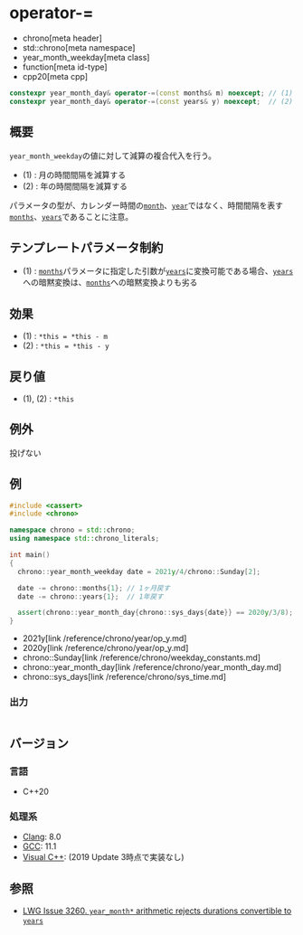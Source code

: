 # operator-=
* chrono[meta header]
* std::chrono[meta namespace]
* year_month_weekday[meta class]
* function[meta id-type]
* cpp20[meta cpp]

```cpp
constexpr year_month_day& operator-=(const months& m) noexcept; // (1) C++20
constexpr year_month_day& operator-=(const years& y) noexcept;  // (2) C++20
```

## 概要
`year_month_weekday`の値に対して減算の複合代入を行う。

- (1) : 月の時間間隔を減算する
- (2) : 年の時間間隔を減算する

パラメータの型が、カレンダー時間の[`month`](/reference/chrono/month.md)、[`year`](/reference/chrono/year.md)ではなく、時間間隔を表す[`months`](/reference/chrono/duration_aliases.md)、[`years`](/reference/chrono/duration_aliases.md)であることに注意。


## テンプレートパラメータ制約
- (1) : [`months`](/reference/chrono/duration_aliases.md)パラメータに指定した引数が[`years`](/reference/chrono/duration_aliases.md)に変換可能である場合、[`years`](/reference/chrono/duration_aliases.md)への暗黙変換は、[`months`](/reference/chrono/duration_aliases.md)への暗黙変換よりも劣る


## 効果
- (1) : `*this = *this - m`
- (2) : `*this = *this - y`


## 戻り値
- (1), (2) : `*this`


## 例外
投げない


## 例
```cpp example
#include <cassert>
#include <chrono>

namespace chrono = std::chrono;
using namespace std::chrono_literals;

int main()
{
  chrono::year_month_weekday date = 2021y/4/chrono::Sunday[2];

  date -= chrono::months{1}; // 1ヶ月戻す
  date -= chrono::years{1};  // 1年戻す

  assert(chrono::year_month_day{chrono::sys_days{date}} == 2020y/3/8);
}
```
* 2021y[link /reference/chrono/year/op_y.md]
* 2020y[link /reference/chrono/year/op_y.md]
* chrono::Sunday[link /reference/chrono/weekday_constants.md]
* chrono::year_month_day[link /reference/chrono/year_month_day.md]
* chrono::sys_days[link /reference/chrono/sys_time.md]

### 出力
```
```

## バージョン
### 言語
- C++20

### 処理系
- [Clang](/implementation.md#clang): 8.0
- [GCC](/implementation.md#gcc): 11.1
- [Visual C++](/implementation.md#visual_cpp): (2019 Update 3時点で実装なし)


## 参照
- [LWG Issue 3260. `year_month*` arithmetic rejects durations convertible to `years`](http://www.open-std.org/jtc1/sc22/wg21/docs/papers/2020/p2117r0.html#3260)
